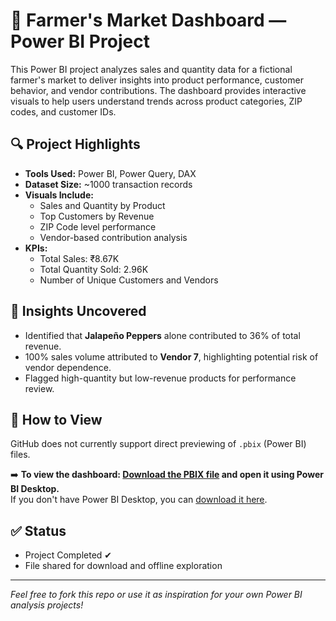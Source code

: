 # 🌾 Farmer's Market Dashboard — Power BI Project

This Power BI project analyzes sales and quantity data for a fictional farmer's market to deliver insights into product performance, customer behavior, and vendor contributions. The dashboard provides interactive visuals to help users understand trends across product categories, ZIP codes, and customer IDs.

## 🔍 Project Highlights

- **Tools Used:** Power BI, Power Query, DAX
- **Dataset Size:** ~1000 transaction records
- **Visuals Include:**
  - Sales and Quantity by Product
  - Top Customers by Revenue
  - ZIP Code level performance
  - Vendor-based contribution analysis
- **KPIs:**
  - Total Sales: ₹8.67K
  - Total Quantity Sold: 2.96K
  - Number of Unique Customers and Vendors

## 🧠 Insights Uncovered

- Identified that **Jalapeño Peppers** alone contributed to 36% of total revenue.
- 100% sales volume attributed to **Vendor 7**, highlighting potential risk of vendor dependence.
- Flagged high-quantity but low-revenue products for performance review.

## 📂 How to View

GitHub does not currently support direct previewing of `.pbix` (Power BI) files.

➡️ **To view the dashboard: [Download the PBIX file](./Farmer's_Dashboard.pbix) and open it using Power BI Desktop.**  
If you don't have Power BI Desktop, you can [download it here](https://powerbi.microsoft.com/desktop).

## ✅ Status

- Project Completed ✔
- File shared for download and offline exploration

---

*Feel free to fork this repo or use it as inspiration for your own Power BI analysis projects!*
